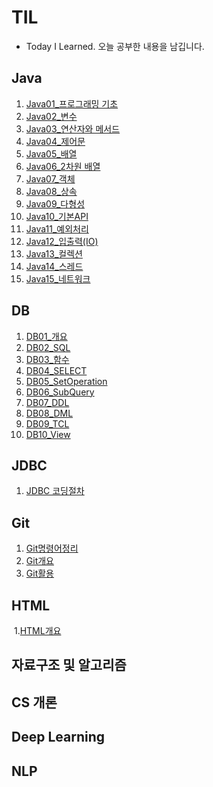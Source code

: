# TIL
- Today I Learned. 오늘 공부한 내용을 남깁니다.

## Java
1. [Java01_프로그래밍 기초](./Java/Java01_프로그래밍기초.md)
2. [Java02_변수](./Java/Java02_변수.md)
3. [Java03_연산자와 메서드](./Java/Java03_연산자와메서드.md)
4. [Java04_제어문](./Java/Java04_제어문.md)
5. [Java05_배열](./Java/Java05_배열.md)
6. [Java06_2차원 배열](./Java/Java06_2차원배열.md)
7. [Java07_객체](./Java/Java07_객체.md)
8. [Java08_상속](./Java/Java09_상속.md)
9. [Java09_다형성](./Java/Java10_다형성.md)
10. [Java10_기본API](./Java/Java11_기본API.md)
11. [Java11_예외처리](./Java/Java12_예외처리(Exception).md)
12. [Java12_입출력(IO)](./Java/Java13_입출력(IO).md)
13. [Java13_컬렉션](./Java/Java14_컬렉션(Collection).md)
14. [Java14_스레드](./Java/Java15_스레드.md)
15. [Java15_네트워크](./Java/Java16_네트워크.md)


## DB

1. [DB01_개요](./DB/DB01_DB개요.md)
2. [DB02_SQL](./DB/DB02_SQL.md)
3. [DB03_함수](./DB/DB03_함수.md)
4. [DB04_SELECT](./DB/DB04_SELECT.md)
5. [DB05_SetOperation](./DB/DB05_SetOperation.md)
6. [DB06_SubQuery](./DB/DB06_SubQuery.md)
7. [DB07_DDL](./DB/DB07_DDL.md)
8. [DB08_DML](./DB/DB08_DML.md)
9. [DB09_TCL](./DB/DB09_TCL.md)
10. [DB10_View](./DB/DB10_View.md)

## JDBC
1. [JDBC 코딩절차](./JDBC/DB01_JDBC.md)

## Git

1. [Git명령어정리](./Git/00Git명령어정리.md)
2. [Git개요](./Git/01Git개요.md)
3. [Git활용](./Git/02Git활용.md)

## HTML

​	1.[HTML개요](./HTML/HTML01_HTML개요.md)

## 자료구조 및 알고리즘

## CS 개론

## Deep Learning

## NLP